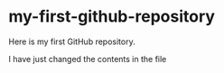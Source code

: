 # my-first-github-repository
Here is my first GitHub repository.


I have just changed the contents in the file
